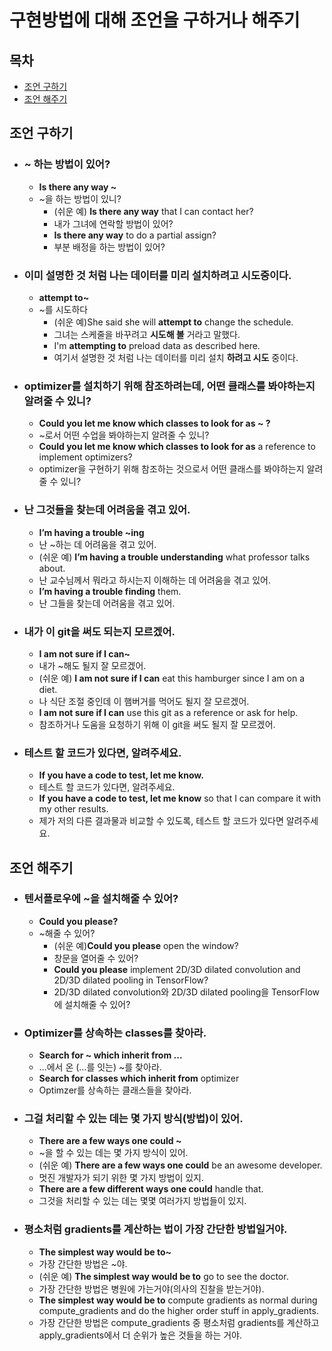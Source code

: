 # 구현방법에 대해 조언을 구하거나 해주기

## 목차
- [조언 구하기](https://github.com/EngForDev/awesome-engfordev/tree/master/getImplementWay/README.md#조언-구하기)
- [조언 해주기](https://github.com/EngForDev/awesome-engfordev/tree/master/getImplementWay/README.md#조언-해주기)

## 조언 구하기

- ### ~ 하는 방법이 있어?
  - **Is there any way \~**
  - ~을 하는 방법이 있니?
    - (쉬운 예) **Is there any way** that I can contact her?
    - 내가 그녀에 연락할 방법이 있어?
    - **Is there any way** to do a partial assign?
    - 부분 배정을 하는 방법이 있어?

- ### 이미 설명한 것 처럼 나는 데이터를 미리 설치하려고 시도중이다.
  - **attempt to~**
  - ~를 시도하다
    - (쉬운 예)She said she will **attempt to** change the schedule.
    - 그녀는 스케줄을 바꾸려고 **시도해 볼** 거라고 말했다.
    - I'm **attempting to** preload data as described here.
    - 여기서 설명한 것 처럼 나는 데이터를 미리 설치 **하려고 시도** 중이다.

- ### optimizer를 설치하기 위해 참조하려는데, 어떤 클래스를 봐야하는지 알려줄 수 있니?
  - **Could you let me know which classes to look for as ~ ?**
  - ~로서 어떤 수업을 봐야하는지 알려줄 수 있니?
  - **Could you let me know which classes to look for as** a reference to implement optimizers?
  - optimizer을 구현하기 위해 참조하는 것으로서  어떤 클래스를 봐야하는지 알려줄 수 있니?

- ### 난 그것들을 찾는데 어려움을 겪고 있어.
  - **I’m having a trouble ~ing**
  - 난 ~하는 데 어려움을 겪고 있어.
  - (쉬운 예) **I’m having a trouble understanding** what professor talks about.
  - 난 교수님께서 뭐라고 하시는지 이해하는 데 어려움을 겪고 있어.
  - **I’m having a trouble finding** them.
  - 난 그들을 찾는데 어려움을 겪고 있어.

- ### 내가 이 git을 써도 되는지 모르겠어.
  - **I am not sure if I can~**
  - 내가 ~해도 될지 잘 모르겠어.
  - (쉬운 예) **I am not sure if I can** eat this hamburger since I am on a diet.
  - 나 식단 조절 중인데 이 햄버거를 먹어도 될지 잘 모르겠어.
  - **I am not sure if I can** use this git as a reference or ask for help.
  - 참조하거나 도움을 요청하기 위해 이 git을 써도 될지 잘 모르겠어.

- ### 테스트 할 코드가 있다면, 알려주세요.
  - **If you have a code to test, let me know.**
  - 테스트 할 코드가 있다면, 알려주세요.
  - **If you have a code to test, let me know** so that I can compare it with my other results.
  - 제가 저의 다른 결과물과 비교할 수 있도록, 테스트 할 코드가 있다면 알려주세요.


## 조언 해주기

- ### 텐서플로우에 ~을 설치해줄 수 있어?
  - **Could you please?**
  - ~해줄 수 있어?
    - (쉬운 예)**Could you please** open the window?
    - 창문을 열어줄 수 있어?
    - **Could you please** implement 2D/3D dilated convolution and 2D/3D dilated pooling in TensorFlow?
    - 2D/3D dilated convolution와 2D/3D dilated pooling을 TensorFlow에 설치해줄 수 있어?

- ### Optimizer를 상속하는 classes를 찾아라.
  - **Search for ~ which inherit from ...**
  - …에서 온 (…를 잇는) ~를 찾아라.
  - **Search for classes which inherit from** optimizer
  - Optimzer를 상속하는 클래스들을 찾아라.

- ### 그걸 처리할 수 있는 데는 몇 가지 방식(방법)이 있어.
  - **There are a few ways one could \~**
  - ~을 할 수 있는 데는 몇 가지 방식이 있어.
  - (쉬운 예) **There are a few ways one could** be an awesome developer.
  - 멋진 개발자가 되기 위한 몇 가지 방법이 있지.
  - **There are a few different ways one could** handle that.
  - 그것을 처리할 수 있는 데는 몇몇 여러가지 방법들이 있지.

- ### 평소처럼 gradients를 계산하는 법이 가장 간단한 방법일거야.
  - **The simplest way would be to~**
  - 가장 간단한 방법은 ~야.
  - (쉬운 예) **The simplest way would be to** go to see the doctor.
  - 가장 간단한 방법은 병원에 가는거야(의사의 진찰을 받는거야).
  - **The simplest way would be to** compute gradients as normal during compute_gradients and do the higher order stuff in apply_gradients.
  - 가장 간단한 방법은 compute_gradients 중 평소처럼 gradients를 계산하고 apply_gradients에서 더 순위가 높은 것들을 하는 거야.
